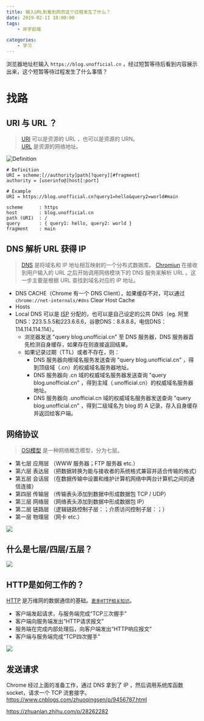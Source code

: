 ```yaml
---
title: 输入URL到看到网页这个过程发生了什么？
date: 2019-02-11 18:00:00
tags:
    - 非学前端

categories:
    - 学习
---
```


浏览器地址栏输入 `https://blog.unofficial.cn` ，经过短暂等待后看到内容展示出来，这个短暂等待过程发生了什么事情？

找路
===

## URI 与 URL ？  
> [URI](https://zh.wikipedia.org/wiki/%E7%BB%9F%E4%B8%80%E8%B5%84%E6%BA%90%E6%A0%87%E5%BF%97%E7%AC%A6 "统一资源标识符 / Uniform Resource Identifier") 可以是资源的 URL ，也可以是资源的 URN。  
[URL](https://zh.wikipedia.org/wiki/%E7%BB%9F%E4%B8%80%E8%B5%84%E6%BA%90%E5%AE%9A%E4%BD%8D%E7%AC%A6 "统一资源定位符 / Uniform Resource Locator") 是资源的网络地址。

![Definition](//upload.wikimedia.org/wikipedia/commons/9/96/URI_syntax_diagram.png)

```
# Definition
URI = scheme:[//authority]path[?query][#fragment]
authority = [userinfo@]host[:port]

# Example
URI = https://blog.unofficial.cn?query1=hello&query2=world#main

scheme      : https
host        : blog.unofficial.cn
path (URI)  : /
query       : { query1: hello, query2: world }
fragment    : main
```

## DNS 解析 URL 获得 IP
> [DNS](https://zh.wikipedia.org/wiki/%E5%9F%9F%E5%90%8D%E7%B3%BB%E7%BB%9F "域名系统 / Domain Name System") 是将域名和 IP 地址相互映射的一个分布式数据库。
[Chromiun](https://github.com/chromium/chromium/blob/master/net/dns/host_resolver_impl.cc) 在接收到用户输入的 URL 之后开始调用网络模块下的 DNS 服务来解析 URL 。这一步主要是根据 URL 查找到域名对应的 IP 地址。  
* DNS CACHE（Chrome 有一个 DNS Client），如果缓存不对，可以通过 `chrome://net-internals/#dns` Clear Host Cache
* Hosts
* Local DNS 可以是 [ISP](https://zh.wikipedia.org/wiki/%E4%BA%92%E8%81%94%E7%BD%91%E6%9C%8D%E5%8A%A1%E4%BE%9B%E5%BA%94%E5%95%86 "互联网服务提供商 / Internet Service Provider") 分配的，也可以是自己设定的公共 DNS（eg. 阿里DNS：223.5.5.5和223.6.6.6，谷歌DNS：8.8.8.8，电信DNS：114.114.114.114）。
    * 浏览器发送 "query blog.unofficial.cn" 至 DNS 服务器，DNS 服务器首先检测自身缓存，如果存在则直接返回结果。
    * 如果记录过期（TTL）或者不存在，则：
        * DNS 服务器向根域名服务发送查询 "query blog.unofficial.cn" ，得到顶级域（.cn）的权威域名服务器地址。
        * DNS 服务器向 .cn 域的权威域名服务器发送查询 "query blog.unofficial.cn" ，得到主域（.unofficial.cn）的权威域名服务器地址。
        * DNS 服务器向 .unofficial.cn 域的权威域名服务器发送查询 "query blog.unofficial.cn" ，得到二级域名为 blog 的 A 记录，存入自身缓存并返回给客户端。

## 网络协议
> [OSI模型](https://zh.wikipedia.org/wiki/OSI%E6%A8%A1%E5%9E%8B "开放式系统互联通信模型 / Open System Interconnection model" ) 是一种网络概念模型，分为七层。

* 第七层 应用层 （WWW 服务器；FTP 服务器 etc.）
* 第六层 表达层 （把数据转换为能与接收者的系统格式兼容并适合传输的格式）
* 第五层 会话层 （在数据传输中设置和维护计算机网络中两台计算机之间的通信连接）
* 第四层 传输层 （传输表头添加到数据中形成数据包 TCP / UDP）
* 第三层 网络层 （网络表头添加到数据中形成数据包 IP）
* 第二层 链路层 （逻辑链路控制子层：；介质访问控制子层：；）
* 第一层 物理层 （网卡 etc.）

![](https://img-blog.csdn.net/20180115133703203?watermark/2/text/aHR0cDovL2Jsb2cuY3Nkbi5uZXQvY2MxOTQ5/font/5a6L5L2T/fontsize/400/fill/I0JBQkFCMA==/dissolve/70/gravity/SouthEast)

## 什么是七层/四层/五层？
![](https://img-blog.csdn.net/20180115133954601?watermark/2/text/aHR0cDovL2Jsb2cuY3Nkbi5uZXQvY2MxOTQ5/font/5a6L5L2T/fontsize/400/fill/I0JBQkFCMA==/dissolve/70/gravity/SouthEast)

## HTTP是如何工作的？
[HTTP](https://zh.wikipedia.org/wiki/%E8%B6%85%E6%96%87%E6%9C%AC%E4%BC%A0%E8%BE%93%E5%8D%8F%E8%AE%AE "超文本传输协议 / HyperText Transfer Protocol") 是万维网的数据通信的基础。[`更多HTTP相关知识`](/2019/02/14/非学前端-附录http/)。  
* 客户端发起请求，与服务端完成“TCP三次握手”
* 客户端向服务端发出“HTTP请求报文”
* 服务端在完成内部处理后，向客户端发出“HTTP响应报文”
* 客户端与服务端完成“TCP四次握手”

![](https://img-blog.csdn.net/20180115134155605?watermark/2/text/aHR0cDovL2Jsb2cuY3Nkbi5uZXQvY2MxOTQ5/font/5a6L5L2T/fontsize/400/fill/I0JBQkFCMA==/dissolve/70/gravity/SouthEast)


## 发送请求
Chrome 经过上面的准备工作，通过 DNS 拿到了 IP ，然后调用系统库函数 socket，请求一个 TCP 流套接字。
https://www.cnblogs.com/zhuoqingsen/p/9456787.html

https://zhuanlan.zhihu.com/p/28262282